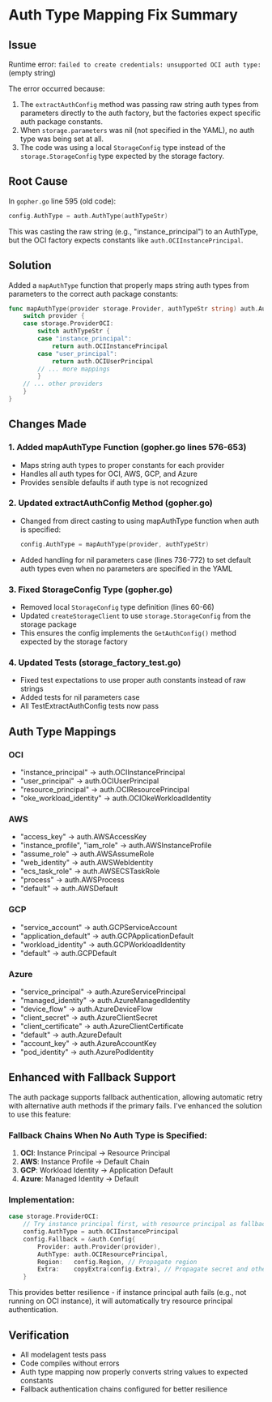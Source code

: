 # Auth Type Mapping Fix Summary

## Issue
Runtime error: `failed to create credentials: unsupported OCI auth type:` (empty string)

The error occurred because:
1. The `extractAuthConfig` method was passing raw string auth types from parameters directly to the auth factory, but the factories expect specific auth package constants.
2. When `storage.parameters` was nil (not specified in the YAML), no auth type was being set at all.
3. The code was using a local `StorageConfig` type instead of the `storage.StorageConfig` type expected by the storage factory.

## Root Cause
In `gopher.go` line 595 (old code):
```go
config.AuthType = auth.AuthType(authTypeStr)
```
This was casting the raw string (e.g., "instance_principal") to an AuthType, but the OCI factory expects constants like `auth.OCIInstancePrincipal`.

## Solution
Added a `mapAuthType` function that properly maps string auth types from parameters to the correct auth package constants:

```go
func mapAuthType(provider storage.Provider, authTypeStr string) auth.AuthType {
    switch provider {
    case storage.ProviderOCI:
        switch authTypeStr {
        case "instance_principal":
            return auth.OCIInstancePrincipal
        case "user_principal":
            return auth.OCIUserPrincipal
        // ... more mappings
        }
    // ... other providers
    }
}
```

## Changes Made

### 1. Added mapAuthType Function (gopher.go lines 576-653)
- Maps string auth types to proper constants for each provider
- Handles all auth types for OCI, AWS, GCP, and Azure
- Provides sensible defaults if auth type is not recognized

### 2. Updated extractAuthConfig Method (gopher.go)
- Changed from direct casting to using mapAuthType function when auth is specified:
  ```go
  config.AuthType = mapAuthType(provider, authTypeStr)
  ```
- Added handling for nil parameters case (lines 736-772) to set default auth types even when no parameters are specified in the YAML

### 3. Fixed StorageConfig Type (gopher.go)
- Removed local `StorageConfig` type definition (lines 60-66)
- Updated `createStorageClient` to use `storage.StorageConfig` from the storage package
- This ensures the config implements the `GetAuthConfig()` method expected by the storage factory

### 4. Updated Tests (storage_factory_test.go)
- Fixed test expectations to use proper auth constants instead of raw strings
- Added tests for nil parameters case
- All TestExtractAuthConfig tests now pass

## Auth Type Mappings

### OCI
- "instance_principal" → auth.OCIInstancePrincipal
- "user_principal" → auth.OCIUserPrincipal
- "resource_principal" → auth.OCIResourcePrincipal
- "oke_workload_identity" → auth.OCIOkeWorkloadIdentity

### AWS
- "access_key" → auth.AWSAccessKey
- "instance_profile", "iam_role" → auth.AWSInstanceProfile
- "assume_role" → auth.AWSAssumeRole
- "web_identity" → auth.AWSWebIdentity
- "ecs_task_role" → auth.AWSECSTaskRole
- "process" → auth.AWSProcess
- "default" → auth.AWSDefault

### GCP
- "service_account" → auth.GCPServiceAccount
- "application_default" → auth.GCPApplicationDefault
- "workload_identity" → auth.GCPWorkloadIdentity
- "default" → auth.GCPDefault

### Azure
- "service_principal" → auth.AzureServicePrincipal
- "managed_identity" → auth.AzureManagedIdentity
- "device_flow" → auth.AzureDeviceFlow
- "client_secret" → auth.AzureClientSecret
- "client_certificate" → auth.AzureClientCertificate
- "default" → auth.AzureDefault
- "account_key" → auth.AzureAccountKey
- "pod_identity" → auth.AzurePodIdentity

## Enhanced with Fallback Support

The auth package supports fallback authentication, allowing automatic retry with alternative auth methods if the primary fails. I've enhanced the solution to use this feature:

### Fallback Chains When No Auth Type is Specified:

1. **OCI**: Instance Principal → Resource Principal
2. **AWS**: Instance Profile → Default Chain
3. **GCP**: Workload Identity → Application Default  
4. **Azure**: Managed Identity → Default

### Implementation:
```go
case storage.ProviderOCI:
    // Try instance principal first, with resource principal as fallback
    config.AuthType = auth.OCIInstancePrincipal
    config.Fallback = &auth.Config{
        Provider: auth.Provider(provider),
        AuthType: auth.OCIResourcePrincipal,
        Region:   config.Region, // Propagate region
        Extra:    copyExtra(config.Extra), // Propagate secret and other extras
    }
```

This provides better resilience - if instance principal auth fails (e.g., not running on OCI instance), it will automatically try resource principal authentication.

## Verification
- All modelagent tests pass
- Code compiles without errors
- Auth type mapping now properly converts string values to expected constants
- Fallback authentication chains configured for better resilience